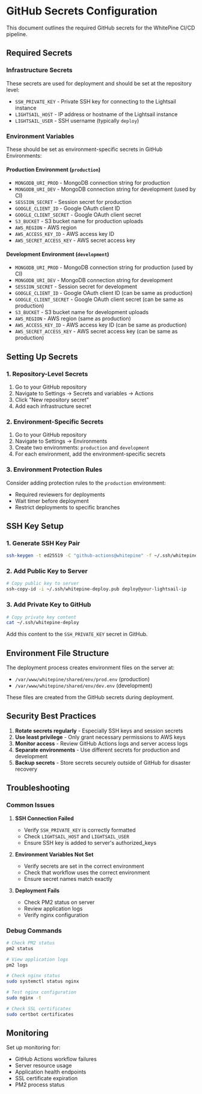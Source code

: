 # GitHub Secrets Configuration

This document outlines the required GitHub secrets for the WhitePine CI/CD pipeline.

## Required Secrets

### Infrastructure Secrets
These secrets are used for deployment and should be set at the repository level:

- `SSH_PRIVATE_KEY` - Private SSH key for connecting to the Lightsail instance
- `LIGHTSAIL_HOST` - IP address or hostname of the Lightsail instance
- `LIGHTSAIL_USER` - SSH username (typically `deploy`)

### Environment Variables
These should be set as environment-specific secrets in GitHub Environments:

#### Production Environment (`production`)
- `MONGODB_URI_PROD` - MongoDB connection string for production
- `MONGODB_URI_DEV` - MongoDB connection string for development (used by CI)
- `SESSION_SECRET` - Session secret for production
- `GOOGLE_CLIENT_ID` - Google OAuth client ID
- `GOOGLE_CLIENT_SECRET` - Google OAuth client secret
- `S3_BUCKET` - S3 bucket name for production uploads
- `AWS_REGION` - AWS region
- `AWS_ACCESS_KEY_ID` - AWS access key ID
- `AWS_SECRET_ACCESS_KEY` - AWS secret access key

#### Development Environment (`development`)
- `MONGODB_URI_PROD` - MongoDB connection string for production (used by CI)
- `MONGODB_URI_DEV` - MongoDB connection string for development
- `SESSION_SECRET` - Session secret for development
- `GOOGLE_CLIENT_ID` - Google OAuth client ID (can be same as production)
- `GOOGLE_CLIENT_SECRET` - Google OAuth client secret (can be same as production)
- `S3_BUCKET` - S3 bucket name for development uploads
- `AWS_REGION` - AWS region (same as production)
- `AWS_ACCESS_KEY_ID` - AWS access key ID (can be same as production)
- `AWS_SECRET_ACCESS_KEY` - AWS secret access key (can be same as production)

## Setting Up Secrets

### 1. Repository-Level Secrets
1. Go to your GitHub repository
2. Navigate to Settings → Secrets and variables → Actions
3. Click "New repository secret"
4. Add each infrastructure secret

### 2. Environment-Specific Secrets
1. Go to your GitHub repository
2. Navigate to Settings → Environments
3. Create two environments: `production` and `development`
4. For each environment, add the environment-specific secrets

### 3. Environment Protection Rules
Consider adding protection rules to the `production` environment:
- Required reviewers for deployments
- Wait timer before deployment
- Restrict deployments to specific branches

## SSH Key Setup

### 1. Generate SSH Key Pair
```bash
ssh-keygen -t ed25519 -C "github-actions@whitepine" -f ~/.ssh/whitepine-deploy
```

### 2. Add Public Key to Server
```bash
# Copy public key to server
ssh-copy-id -i ~/.ssh/whitepine-deploy.pub deploy@your-lightsail-ip
```

### 3. Add Private Key to GitHub
```bash
# Copy private key content
cat ~/.ssh/whitepine-deploy
```
Add this content to the `SSH_PRIVATE_KEY` secret in GitHub.

## Environment File Structure

The deployment process creates environment files on the server at:
- `/var/www/whitepine/shared/env/prod.env` (production)
- `/var/www/whitepine/shared/env/dev.env` (development)

These files are created from the GitHub secrets during deployment.

## Security Best Practices

1. **Rotate secrets regularly** - Especially SSH keys and session secrets
2. **Use least privilege** - Only grant necessary permissions to AWS keys
3. **Monitor access** - Review GitHub Actions logs and server access logs
4. **Separate environments** - Use different secrets for production and development
5. **Backup secrets** - Store secrets securely outside of GitHub for disaster recovery

## Troubleshooting

### Common Issues

1. **SSH Connection Failed**
   - Verify `SSH_PRIVATE_KEY` is correctly formatted
   - Check `LIGHTSAIL_HOST` and `LIGHTSAIL_USER`
   - Ensure SSH key is added to server's authorized_keys

2. **Environment Variables Not Set**
   - Verify secrets are set in the correct environment
   - Check that workflow uses the correct environment
   - Ensure secret names match exactly

3. **Deployment Fails**
   - Check PM2 status on server
   - Review application logs
   - Verify nginx configuration

### Debug Commands

```bash
# Check PM2 status
pm2 status

# View application logs
pm2 logs

# Check nginx status
sudo systemctl status nginx

# Test nginx configuration
sudo nginx -t

# Check SSL certificates
sudo certbot certificates
```

## Monitoring

Set up monitoring for:
- GitHub Actions workflow failures
- Server resource usage
- Application health endpoints
- SSL certificate expiration
- PM2 process status
